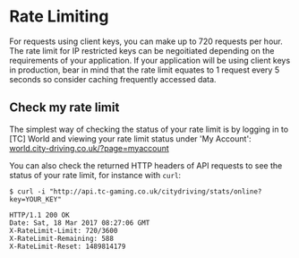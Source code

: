 # Rate Limiting

For requests using client keys, you can make up to 720 requests per hour. The rate limit for IP restricted keys can be negoitiated depending on the requirements of your application. If your application will be using client keys in production, bear in mind that the rate limit equates to 1 request every 5 seconds so consider caching frequently accessed data.

## Check my rate limit

The simplest way of checking the status of your rate limit is by logging in to \[TC\] World and viewing your rate limit status under 'My Account': [world.city-driving.co.uk/?page=myaccount](http://world.city-driving.co.uk/?page=myaccount)

You can also check the returned HTTP headers of API requests to see the status of your rate limit, for instance with `curl`:

```text
$ curl -i "http://api.tc-gaming.co.uk/citydriving/stats/online?key=YOUR_KEY"
```

```text
HTTP/1.1 200 OK
Date: Sat, 18 Mar 2017 08:27:06 GMT
X-RateLimit-Limit: 720/3600
X-RateLimit-Remaining: 588
X-RateLimit-Reset: 1489814179
```

